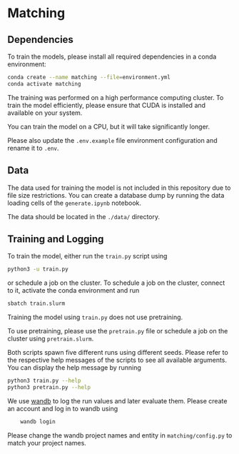 # Matching

## Dependencies

To train the models, please install all required dependencies in a conda environment:

```bash
conda create --name matching --file=environment.yml
conda activate matching
```

The training was performed on a high performance computing cluster.
To train the model efficiently, please ensure that CUDA is installed and available on your system.

You can train the model on a CPU, but it will take significantly longer.

Please also update the `.env.example` file environment configuration and rename it to `.env`.

## Data

The data used for training the model is not included in this repository due to file size restrictions.
You can create a database dump by running the data loading cells of the `generate.ipynb` notebook.

The data should be located in the `./data/` directory.

## Training and Logging

To train the model, either run the `train.py` script using

```bash
python3 -u train.py
```

or schedule a job on the cluster.
To schedule a job on the cluster, connect to it, activate the conda environment and run

```bash
sbatch train.slurm
```

Training the model using `train.py` does not use pretraining.

To use pretraining, please use the `pretrain.py` file or schedule a job on the cluster using `pretrain.slurm`.

Both scripts spawn five different runs using different seeds.
Please refer to the respective help messages of the scripts to see all available arguments.
You can display the help message by running

```bash
python3 train.py --help
python3 pretrain.py --help
```

We use [wandb](https://wandb.ai/) to log the run values and later evaluate them.
Please create an account and log in to wandb using

```bash
    wandb login
```

Please change the wandb project names and entity in `matching/config.py` to match your project names.
